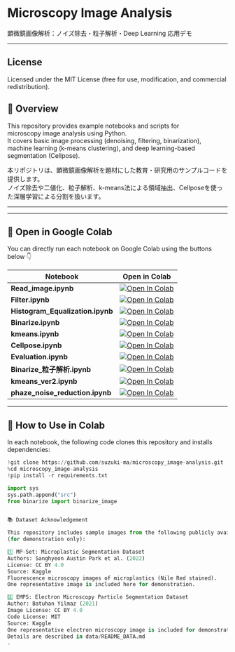 # Microscopy Image Analysis  
顕微鏡画像解析：ノイズ除去・粒子解析・Deep Learning 応用デモ

---
## License
Licensed under the MIT License (free for use, modification, and commercial redistribution).

## 🧭 Overview

This repository provides example notebooks and scripts for  
microscopy image analysis using Python.  
It covers basic image processing (denoising, filtering, binarization),  
machine learning (k-means clustering), and deep learning-based segmentation (Cellpose).

本リポジトリは、顕微鏡画像解析を題材にした教育・研究用のサンプルコードを提供します。  
ノイズ除去や二値化、粒子解析、k-means法による領域抽出、Cellposeを使った深層学習による分割を扱います。

---


---

## 🚀 Open in Google Colab

You can directly run each notebook on Google Colab using the buttons below 👇

| Notebook | Open in Colab |
|-----------|----------------|
| **Read_image.ipynb** | [![Open In Colab](https://colab.research.google.com/assets/colab-badge.svg)](https://colab.research.google.com/github/suzuki-ma/microscopy_image-analysis/blob/main/notebooks/Read_image.ipynb) |
| **Filter.ipynb** | [![Open In Colab](https://colab.research.google.com/assets/colab-badge.svg)](https://colab.research.google.com/github/suzuki-ma/microscopy_image-analysis/blob/main/notebooks/Filter.ipynb) |
| **Histogram_Equalization.ipynb** | [![Open In Colab](https://colab.research.google.com/assets/colab-badge.svg)](https://colab.research.google.com/github/suzuki-ma/microscopy_image-analysis/blob/main/notebooks/Histogram_Equalization.ipynb) |
| **Binarize.ipynb** | [![Open In Colab](https://colab.research.google.com/assets/colab-badge.svg)](https://colab.research.google.com/github/suzuki-ma/microscopy_image-analysis/blob/main/notebooks/Binarize.ipynb) |
| **kmeans.ipynb** | [![Open In Colab](https://colab.research.google.com/assets/colab-badge.svg)](https://colab.research.google.com/github/suzuki-ma/microscopy_image-analysis/blob/main/notebooks/kmeans.ipynb) |
| **Cellpose.ipynb** | [![Open In Colab](https://colab.research.google.com/assets/colab-badge.svg)](https://colab.research.google.com/github/suzuki-ma/microscopy_image-analysis/blob/main/notebooks/Cellpose.ipynb) |
| **Evaluation.ipynb** | [![Open In Colab](https://colab.research.google.com/assets/colab-badge.svg)](https://colab.research.google.com/github/suzuki-ma/microscopy_image-analysis/blob/main/notebooks/Evaluation.ipynb) |
| **Binarize_粒子解析.ipynb** | [![Open In Colab](https://colab.research.google.com/assets/colab-badge.svg)](https://colab.research.google.com/github/suzuki-ma/microscopy_image-analysis/blob/main/notebooks/Binarize_%E7%B2%92%E5%AD%90%E8%A7%A3%E6%9E%90.ipynb) |
| **kmeans_ver2.ipynb** | [![Open In Colab](https://colab.research.google.com/assets/colab-badge.svg)](https://colab.research.google.com/github/suzuki-ma/microscopy_image-analysis/blob/main/notebooks/kmeans_ver2.ipynb) |
| **phaze_noise_reduction.ipynb** | [![Open In Colab](https://colab.research.google.com/assets/colab-badge.svg)](https://colab.research.google.com/github/suzuki-ma/microscopy_image-analysis/blob/main/notebooks/phaze_noise_reduction.ipynb) |

---

## 🧩 How to Use in Colab

In each notebook, the following code clones this repository and installs dependencies:

```python
!git clone https://github.com/suzuki-ma/microscopy_image-analysis.git
%cd microscopy_image-analysis
!pip install -r requirements.txt

import sys
sys.path.append("src")
from binarize import binarize_image


📚 Dataset Acknowledgement

This repository includes sample images from the following publicly available datasets
(for demonstration only):

1️⃣ MP-Set: Microplastic Segmentation Dataset
Authors: Sanghyeon Austin Park et al. (2022)
License: CC BY 4.0
Source: Kaggle
Fluorescence microscopy images of microplastics (Nile Red stained).
One representative image is included here for demonstration.

2️⃣ EMPS: Electron Microscopy Particle Segmentation Dataset
Author: Batuhan Yilmaz (2021)
Image License: CC BY 4.0
Code License: MIT
Source: Kaggle
One representative electron microscopy image is included for demonstration.
Details are described in data/README_DATA.md
.

